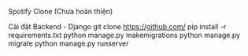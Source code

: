 Spotify Clone (Chưa hoàn thiện)

Cài đặt
Backend - Django
git clone https://github.com/
pip install -r requirements.txt
python manage.py makemigrations
python manage.py migrate
python manage.py runserver
